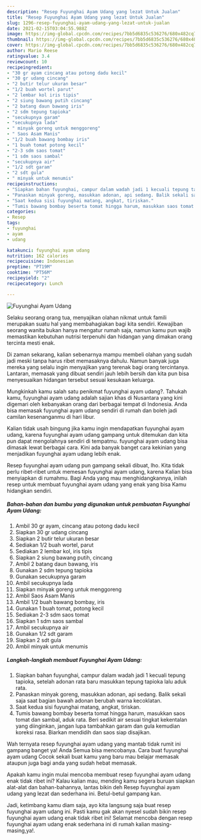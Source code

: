 ```yaml
---
description: "Resep Fuyunghai Ayam Udang yang lezat Untuk Jualan"
title: "Resep Fuyunghai Ayam Udang yang lezat Untuk Jualan"
slug: 1296-resep-fuyunghai-ayam-udang-yang-lezat-untuk-jualan
date: 2021-02-15T03:04:55.988Z
image: https://img-global.cpcdn.com/recipes/7bb5d6835c536276/680x482cq70/fuyunghai-ayam-udang-foto-resep-utama.jpg
thumbnail: https://img-global.cpcdn.com/recipes/7bb5d6835c536276/680x482cq70/fuyunghai-ayam-udang-foto-resep-utama.jpg
cover: https://img-global.cpcdn.com/recipes/7bb5d6835c536276/680x482cq70/fuyunghai-ayam-udang-foto-resep-utama.jpg
author: Mario Reese
ratingvalue: 3.4
reviewcount: 10
recipeingredient:
- "30 gr ayam cincang atau potong dadu kecil"
- "30 gr udang cincang"
- "2 butir telur ukuran besar"
- "1/2 buah wortel parut"
- "2 lembar kol iris tipis"
- "2 siung bawang putih cincang"
- "2 batang daun bawang iris"
- "2 sdm tepung tapioka"
- "secukupnya garam"
- "secukupnya lada"
- " minyak goreng untuk menggoreng"
- " Saos Asam Manis"
- "1/2 buah bawang bombay iris"
- "1 buah tomat potong kecil"
- "2-3 sdm saos tomat"
- "1 sdm saos sambal"
- "secukupnya air"
- "1/2 sdt garam"
- "2 sdt gula"
- " minyak untuk menumis"
recipeinstructions:
- "Siapkan bahan fuyunghai, campur dalam wadah jadi 1 kecuali tepung tapioka, setelah adonan rata baru masukkan tepung tapioka lalu aduk rata."
- "Panaskan minyak goreng, masukkan adonan, api sedang. Balik sekali saja saat bagian bawah adonan berubah warna kecoklatan."
- "Saat kedua sisi fuyunghai matang, angkat, tiriskan."
- "Tumis bawang bombay beserta tomat hingga harum, masukkan saos tomat dan sambal, aduk rata. Beri sedikit air sesuai tingkat kekentalan yang diinginkan, jangan lupa tambahkan garam dan gula kemudian koreksi rasa. Biarkan mendidih dan saos siap disajikan."
categories:
- Resep
tags:
- fuyunghai
- ayam
- udang

katakunci: fuyunghai ayam udang 
nutrition: 162 calories
recipecuisine: Indonesian
preptime: "PT19M"
cooktime: "PT56M"
recipeyield: "2"
recipecategory: Lunch

---
```



![Fuyunghai Ayam Udang](https://img-global.cpcdn.com/recipes/7bb5d6835c536276/680x482cq70/fuyunghai-ayam-udang-foto-resep-utama.jpg)

Selaku seorang orang tua, menyajikan olahan nikmat untuk famili merupakan suatu hal yang membahagiakan bagi kita sendiri. Kewajiban seorang  wanita bukan hanya mengatur rumah saja, namun kamu pun wajib memastikan kebutuhan nutrisi terpenuhi dan hidangan yang dimakan orang tercinta mesti enak.

Di zaman  sekarang, kalian sebenarnya mampu membeli olahan yang sudah jadi meski tanpa harus ribet memasaknya dahulu. Namun banyak juga mereka yang selalu ingin menyajikan yang terenak bagi orang tercintanya. Lantaran, memasak yang dibuat sendiri jauh lebih bersih dan kita pun bisa menyesuaikan hidangan tersebut sesuai kesukaan keluarga. 



Mungkinkah kamu salah satu penikmat fuyunghai ayam udang?. Tahukah kamu, fuyunghai ayam udang adalah sajian khas di Nusantara yang kini digemari oleh kebanyakan orang dari berbagai tempat di Indonesia. Anda bisa memasak fuyunghai ayam udang sendiri di rumah dan boleh jadi camilan kesenanganmu di hari libur.

Kalian tidak usah bingung jika kamu ingin mendapatkan fuyunghai ayam udang, karena fuyunghai ayam udang gampang untuk ditemukan dan kita pun dapat mengolahnya sendiri di tempatmu. fuyunghai ayam udang bisa dimasak lewat berbagai cara. Kini ada banyak banget cara kekinian yang menjadikan fuyunghai ayam udang lebih enak.

Resep fuyunghai ayam udang pun gampang sekali dibuat, lho. Kita tidak perlu ribet-ribet untuk memesan fuyunghai ayam udang, karena Kalian bisa menyiapkan di rumahmu. Bagi Anda yang mau menghidangkannya, inilah resep untuk membuat fuyunghai ayam udang yang enak yang bisa Kamu hidangkan sendiri.

<!--inarticleads1-->

##### Bahan-bahan dan bumbu yang digunakan untuk pembuatan Fuyunghai Ayam Udang:

1. Ambil 30 gr ayam, cincang atau potong dadu kecil
1. Siapkan 30 gr udang cincang
1. Siapkan 2 butir telur ukuran besar
1. Sediakan 1/2 buah wortel, parut
1. Sediakan 2 lembar kol, iris tipis
1. Siapkan 2 siung bawang putih, cincang
1. Ambil 2 batang daun bawang, iris
1. Gunakan 2 sdm tepung tapioka
1. Gunakan secukupnya garam
1. Ambil secukupnya lada
1. Siapkan  minyak goreng untuk menggoreng
1. Ambil  Saos Asam Manis
1. Ambil 1/2 buah bawang bombay, iris
1. Gunakan 1 buah tomat, potong kecil
1. Sediakan 2-3 sdm saos tomat
1. Siapkan 1 sdm saos sambal
1. Ambil secukupnya air
1. Gunakan 1/2 sdt garam
1. Siapkan 2 sdt gula
1. Ambil  minyak untuk menumis




<!--inarticleads2-->

##### Langkah-langkah membuat Fuyunghai Ayam Udang:

1. Siapkan bahan fuyunghai, campur dalam wadah jadi 1 kecuali tepung tapioka, setelah adonan rata baru masukkan tepung tapioka lalu aduk rata.
1. Panaskan minyak goreng, masukkan adonan, api sedang. Balik sekali saja saat bagian bawah adonan berubah warna kecoklatan.
1. Saat kedua sisi fuyunghai matang, angkat, tiriskan.
1. Tumis bawang bombay beserta tomat hingga harum, masukkan saos tomat dan sambal, aduk rata. Beri sedikit air sesuai tingkat kekentalan yang diinginkan, jangan lupa tambahkan garam dan gula kemudian koreksi rasa. Biarkan mendidih dan saos siap disajikan.




Wah ternyata resep fuyunghai ayam udang yang mantab tidak rumit ini gampang banget ya! Anda Semua bisa mencobanya. Cara buat fuyunghai ayam udang Cocok sekali buat kamu yang baru mau belajar memasak ataupun juga bagi anda yang sudah hebat memasak.

Apakah kamu ingin mulai mencoba membuat resep fuyunghai ayam udang enak tidak ribet ini? Kalau kalian mau, mending kamu segera buruan siapkan alat-alat dan bahan-bahannya, lantas bikin deh Resep fuyunghai ayam udang yang lezat dan sederhana ini. Betul-betul gampang kan. 

Jadi, ketimbang kamu diam saja, ayo kita langsung saja buat resep fuyunghai ayam udang ini. Pasti kamu gak akan nyesel sudah bikin resep fuyunghai ayam udang enak tidak ribet ini! Selamat mencoba dengan resep fuyunghai ayam udang enak sederhana ini di rumah kalian masing-masing,ya!.

